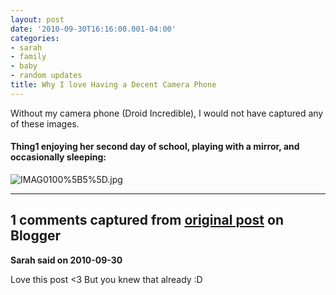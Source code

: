 ```yaml
---
layout: post
date: '2010-09-30T16:16:00.001-04:00'
categories:
- sarah
- family
- baby
- random updates
title: Why I love Having a Decent Camera Phone
---
```



Without my camera phone (Droid Incredible), I would not have captured any of these images.  <h4>Thing1 enjoying her second day of school, playing with a mirror, and occasionally sleeping:</h4>  

![IMAG0100%5B5%5D.jpg](IMAG0100%5B5%5D.jpg)

---

## 1 comments captured from [original post](https://blog.wassupy.com/2010/09/why-i-love-having-decent-camera-phone.html) on Blogger

**Sarah said on 2010-09-30**

Love this post <3  But you knew that already :D

